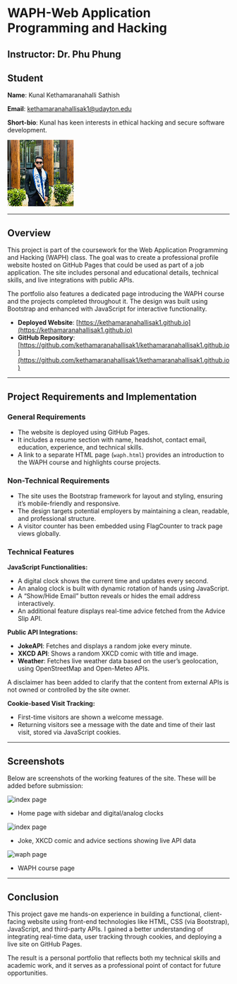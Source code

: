 # WAPH-Web Application Programming and Hacking

## Instructor: Dr. Phu Phung

## Student

**Name**: Kunal Kethamaranahalli Sathish

**Email**: [kethamaranahallisak1@udayton.edu](mailto:kethamaranahallisak1@udayton.edu)

**Short-bio**: Kunal has keen interests in ethical hacking and secure software development. 

![Kunal headshot](images/headshot.jpg)  

---

## Overview

This project is part of the coursework for the Web Application Programming and Hacking (WAPH) class. The goal was to create a professional profile website hosted on GitHub Pages that could be used as part of a job application. The site includes personal and educational details, technical skills, and live integrations with public APIs.

The portfolio also features a dedicated page introducing the WAPH course and the projects completed throughout it. The design was built using Bootstrap and enhanced with JavaScript for interactive functionality.

- **Deployed Website**: [https://kethamaranahallisak1.github.io](https://kethamaranahallisak1.github.io)
- **GitHub Repository**: [https://github.com/kethamaranahallisak1/kethamaranahallisak1.github.io](https://github.com/kethamaranahallisak1/kethamaranahallisak1.github.io)
---

## Project Requirements and Implementation

### General Requirements

- The website is deployed using GitHub Pages.
- It includes a resume section with name, headshot, contact email, education, experience, and technical skills.
- A link to a separate HTML page (`waph.html`) provides an introduction to the WAPH course and highlights course projects.

### Non-Technical Requirements

- The site uses the Bootstrap framework for layout and styling, ensuring it’s mobile-friendly and responsive.
- The design targets potential employers by maintaining a clean, readable, and professional structure.
- A visitor counter has been embedded using FlagCounter to track page views globally.

### Technical Features

**JavaScript Functionalities:**

- A digital clock shows the current time and updates every second.
- An analog clock is built with dynamic rotation of hands using JavaScript.
- A “Show/Hide Email” button reveals or hides the email address interactively.
- An additional feature displays real-time advice fetched from the Advice Slip API.

**Public API Integrations:**

- **JokeAPI**: Fetches and displays a random joke every minute.
- **XKCD API**: Shows a random XKCD comic with title and image.
- **Weather**: Fetches live weather data based on the user’s geolocation, using OpenStreetMap and Open-Meteo APIs.

A disclaimer has been added to clarify that the content from external APIs is not owned or controlled by the site owner.

**Cookie-based Visit Tracking:**

- First-time visitors are shown a welcome message.
- Returning visitors see a message with the date and time of their last visit, stored via JavaScript cookies.

---

## Screenshots

Below are screenshots of the working features of the site. These will be added before submission:

![index page](images/ss1.jpg)  
- Home page with sidebar and digital/analog clocks  

![index page](images/ss1.jpg)  
- Joke, XKCD comic and advice sections showing live API data  

![waph page](images/ss3.jpg)  
- WAPH course page  

---

## Conclusion

This project gave me hands-on experience in building a functional, client-facing website using front-end technologies like HTML, CSS (via Bootstrap), JavaScript, and third-party APIs. I gained a better understanding of integrating real-time data, user tracking through cookies, and deploying a live site on GitHub Pages.

The result is a personal portfolio that reflects both my technical skills and academic work, and it serves as a professional point of contact for future opportunities.